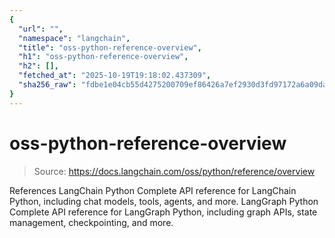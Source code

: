```yaml
---
{
  "url": "",
  "namespace": "langchain",
  "title": "oss-python-reference-overview",
  "h1": "oss-python-reference-overview",
  "h2": [],
  "fetched_at": "2025-10-19T19:18:02.437309",
  "sha256_raw": "fdbe1e04cb55d4275200709ef86426a7ef2930d3fd97172a6a09da157e31aa49"
}
---
```


# oss-python-reference-overview

> Source: https://docs.langchain.com/oss/python/reference/overview

References
LangChain Python
Complete API reference for LangChain Python, including chat models, tools, agents, and more.
LangGraph Python
Complete API reference for LangGraph Python, including graph APIs, state management, checkpointing, and more.
